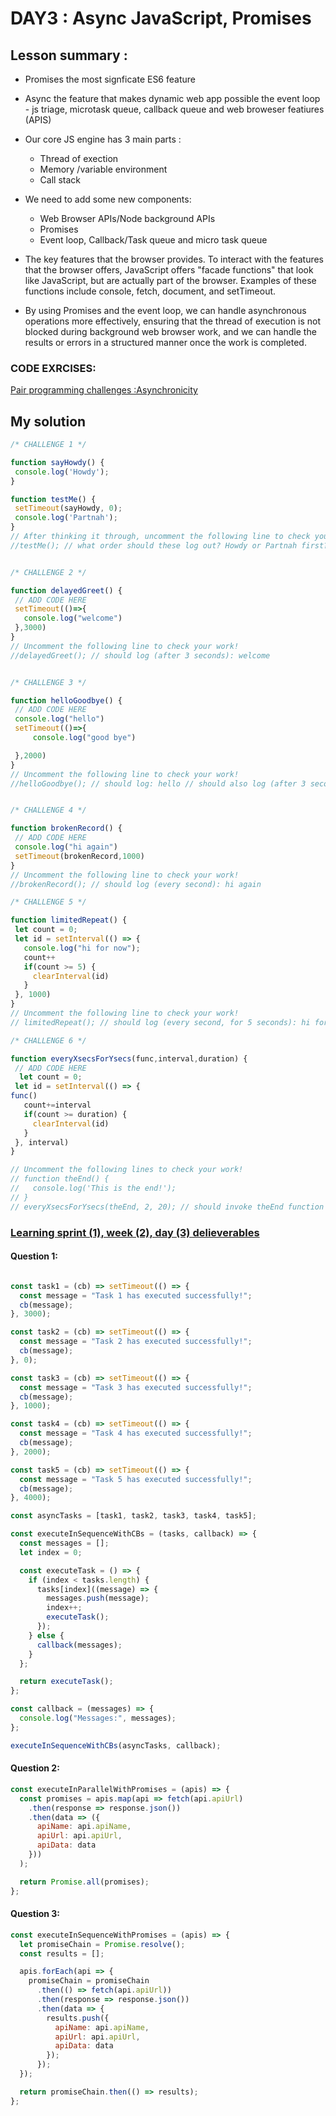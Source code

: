# DAY3 : Async JavaScript, Promises
## Lesson summary :


- Promises the most signficate ES6 feature
-  Async the feature that makes dynamic web app possible the event loop - js triage,
microtask queue, callback queue and web broweser featiures (APIS) 


- Our core JS engine has 3 main parts : 
  * Thread of exection
  * Memory /variable environment
  * Call stack
- We need to add some new components:
  * Web Browser APIs/Node background APIs
  * Promises
  * Event loop, Callback/Task queue and micro task queue
- The key features that the browser provides. To interact with the features that the browser offers, JavaScript offers "facade functions" that look like JavaScript, but are actually part of the browser. Examples of these functions include console, fetch, document, and setTimeout.

- By using Promises and the event loop, we can handle asynchronous operations more effectively, ensuring that the thread of execution is not blocked during background web browser work, and we can handle the results or errors in a structured manner once the work is completed.

### CODE EXRCISES:
[Pair programming challenges :Asynchronicity](http://csbin.io/async)

## My solution 
 ```javascript
/* CHALLENGE 1 */

function sayHowdy() {
  console.log('Howdy');
}

function testMe() {
  setTimeout(sayHowdy, 0);
  console.log('Partnah');
}
// After thinking it through, uncomment the following line to check your guess!
 //testMe(); // what order should these log out? Howdy or Partnah first? Answer : Partnah FIRST THEN Howdy .


/* CHALLENGE 2 */

function delayedGreet() {
  // ADD CODE HERE
  setTimeout(()=>{
    console.log("welcome")
  },3000)
}
// Uncomment the following line to check your work!
 //delayedGreet(); // should log (after 3 seconds): welcome


/* CHALLENGE 3 */

function helloGoodbye() {
  // ADD CODE HERE
  console.log("hello")
  setTimeout(()=>{
      console.log("good bye")

  },2000)
}
// Uncomment the following line to check your work!
 //helloGoodbye(); // should log: hello // should also log (after 3 seconds): good bye


/* CHALLENGE 4 */

function brokenRecord() {
  // ADD CODE HERE
  console.log("hi again")
  setTimeout(brokenRecord,1000)
}
// Uncomment the following line to check your work!
 //brokenRecord(); // should log (every second): hi again

/* CHALLENGE 5 */

function limitedRepeat() {
  let count = 0;
  let id = setInterval(() => {
    console.log("hi for now");
    count++
    if(count >= 5) {
      clearInterval(id)
    }
  }, 1000)
}
// Uncomment the following line to check your work!
// limitedRepeat(); // should log (every second, for 5 seconds): hi for now

/* CHALLENGE 6 */

function everyXsecsForYsecs(func,interval,duration) {
  // ADD CODE HERE
   let count = 0;
  let id = setInterval(() => {
func()
    count+=interval
    if(count >= duration) {
      clearInterval(id)
    }
  }, interval)
}

// Uncomment the following lines to check your work!
// function theEnd() {
//   console.log('This is the end!');
// }
// everyXsecsForYsecs(theEnd, 2, 20); // should invoke theEnd function every 2 seconds, for 20 seconds): This is the end!
```
### [Learning sprint (1), week (2), day (3) delieverables](https://github.com/orjwan-alrajaby/gsg-expressjs-backend-training-2023/blob/main/learning-sprint-1/week2-day3-tasks/tasks.md)
#### Question 1:
```javascript

const task1 = (cb) => setTimeout(() => {
  const message = "Task 1 has executed successfully!";
  cb(message);
}, 3000);

const task2 = (cb) => setTimeout(() => {
  const message = "Task 2 has executed successfully!";
  cb(message);
}, 0);

const task3 = (cb) => setTimeout(() => {
  const message = "Task 3 has executed successfully!";
  cb(message);
}, 1000);

const task4 = (cb) => setTimeout(() => {
  const message = "Task 4 has executed successfully!";
  cb(message);
}, 2000);

const task5 = (cb) => setTimeout(() => {
  const message = "Task 5 has executed successfully!";
  cb(message);
}, 4000);

const asyncTasks = [task1, task2, task3, task4, task5];

const executeInSequenceWithCBs = (tasks, callback) => {
  const messages = [];
  let index = 0;

  const executeTask = () => {
    if (index < tasks.length) {
      tasks[index]((message) => {
        messages.push(message);
        index++;
        executeTask();
      });
    } else {
      callback(messages);
    }
  };

  return executeTask();
};

const callback = (messages) => {
  console.log("Messages:", messages);
};

executeInSequenceWithCBs(asyncTasks, callback);

```
#### Question 2:
```javascript
const executeInParallelWithPromises = (apis) => {
  const promises = apis.map(api => fetch(api.apiUrl)
    .then(response => response.json())
    .then(data => ({
      apiName: api.apiName,
      apiUrl: api.apiUrl,
      apiData: data
    }))
  );

  return Promise.all(promises);
};
```

#### Question 3:
```javascript
const executeInSequenceWithPromises = (apis) => {
  let promiseChain = Promise.resolve();
  const results = [];

  apis.forEach(api => {
    promiseChain = promiseChain
      .then(() => fetch(api.apiUrl))
      .then(response => response.json())
      .then(data => {
        results.push({
          apiName: api.apiName,
          apiUrl: api.apiUrl,
          apiData: data
        });
      });
  });

  return promiseChain.then(() => results);
};

```
